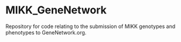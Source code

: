 # MIKK_GeneNetwork

Repository for code relating to the submission of MIKK genotypes and phenotypes to GeneNetwork.org.
